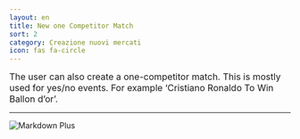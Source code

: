 ```yaml
---
layout: en
title: New one Competitor Match
sort: 2
category: Creazione nuovi mercati
icon: fas fa-circle
---
```

<p class="message">
   
</p>

<font size="3">The user can also create a one-competitor match. This is mostly used for yes/no events. For example ‘Cristiano Ronaldo To Win Ballon d’or’.</font>

---

![Markdown Plus]({{site.baseurl}}/public/images/it/creazione-nuovi-mercati/insert-comp-match.png)

